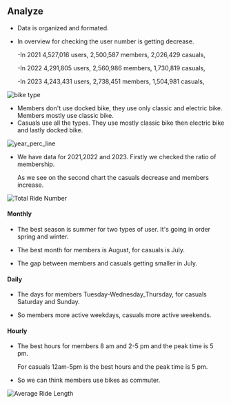 ## Analyze

- Data is organized and formated.

- In overview for checking the user number is getting decrease.

    -In 2021  4,527,016 users,
              2,500,587 members,
              2,026,429 casuals,
              
    -In 2022  4,291,805 users,
              2,560,986 members,
              1,730,819 casuals,
              
    -In 2023  4,243,431 users,
              2,738,451 members,
              1,504,981 casuals,


![bike type](https://github.com/user-attachments/assets/9cd745ea-4d73-4c2c-8e75-efb567fde875)

- Members don't use docked bike, they use only classic and electric bike. Members mostly use classic bike.
- Casuals use all the types. They use mostly classic bike then electric bike and lastly docked bike.



  


![year_perc_line](https://github.com/user-attachments/assets/e505e05c-30d2-490a-b36c-3f1894333683)


- We have data for 2021,2022 and 2023. Firstly we checked the ratio of membership.
  
  As we see on the second chart the casuals decrease and members increase.



![Total Ride Number](https://github.com/user-attachments/assets/3f8aadd6-cf01-4eb1-8770-e0bf98b1d81a)


#### Monthly

   - The best season is summer for two types of user. It's going in order spring and winter.
     
   - The best month for members is August, for casuals is July.

   - The gap between members and casuals getting smaller in July.

#### Daily

   - The days for members Tuesday-Wednesday_Thursday, for casuals Saturday and Sunday.

   -  So members more active weekdays, casuals more active weekends.


#### Hourly

   - The best hours for members 8 am and 2-5 pm and the peak time is 5 pm.

     For casuals 12am-5pm is the best hours and the peak time is 5 pm.
     
   - So we can think members use bikes as commuter.


![Average Ride Length](https://github.com/user-attachments/assets/07e10dee-2754-4a63-b63a-32b2338c1d20)







